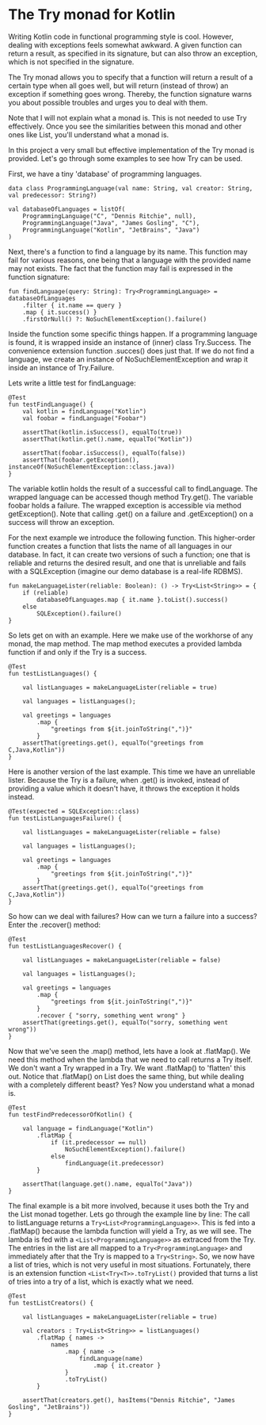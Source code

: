 # The Try monad for Kotlin

Writing Kotlin code in functional programming style is cool. 
However, dealing with exceptions feels somewhat awkward. 
A given function can return a result, as specified in its signature, but can also throw an exception, which is not specified in the signature.

The Try monad allows you to specify that a function will return a result of a certain type when all goes well, but will return (instead of throw) an exception if something goes wrong.
Thereby, the function signature warns you about possible troubles and urges you to deal with them.

Note that I will not explain what a monad is. This is not needed to use Try effectively. 
Once you see the similarities between this monad and other ones like List, you'll understand what a monad is.

In this project a very small but effective implementation of the Try monad is provided.
Let's go through some examples to see how Try can be used.

First, we have a tiny 'database' of programming languages.

```
data class ProgrammingLanguage(val name: String, val creator: String, val predecessor: String?)

val databaseOfLanguages = listOf(
    ProgrammingLanguage("C", "Dennis Ritchie", null),
    ProgrammingLanguage("Java", "James Gosling", "C"),
    ProgrammingLanguage("Kotlin", "JetBrains", "Java")
)
```

Next, there's a function to find a language by its name. 
This function may fail for various reasons, one being that a language with the provided name may not exists. 
The fact that the function may fail is expressed in the function signature:

```
fun findLanguage(query: String): Try<ProgrammingLanguage> = databaseOfLanguages
    .filter { it.name == query }
    .map { it.success() }
    .firstOrNull() ?: NoSuchElementException().failure()
```

Inside the function some specific things happen. 
If a programming language is found, it is wrapped inside an instance of (inner) class Try.Success.
The convenience extension function .succes() does just that. If we do not find a language, we create an instance of NoSuchElementException and wrap it inside an instance of Try.Failure.

Lets write a little test for findLanguage:

```
@Test
fun testFindLanguage() {
    val kotlin = findLanguage("Kotlin")
    val foobar = findLanguage("Foobar")

    assertThat(kotlin.isSuccess(), equalTo(true))
    assertThat(kotlin.get().name, equalTo("Kotlin"))
    
    assertThat(foobar.isSuccess(), equalTo(false))
    assertThat(foobar.getException(), instanceOf(NoSuchElementException::class.java))
}
```
The variable kotlin holds the result of a successful call to findLanguage. The wrapped language can be accessed though method Try.get().
The variable foobar holds a failure. The wrapped exception is accessible via method getException(). Note that calling .get() on a failure and .getException() on a success will throw an exception.

For the next example we introduce the following function. This higher-order function creates a function that lists the name of all languages in our database. In fact, it can create two versions of such a function; one that is reliable and returns the desired result, and one that is unreliable and fails with a SQLException (imagine our demo database is a real-life RDBMS).

```
fun makeLanguageLister(reliable: Boolean): () -> Try<List<String>> = {
    if (reliable)
        databaseOfLanguages.map { it.name }.toList().success()
    else
        SQLException().failure()
}
```

So lets get on with an example. Here we make use of the workhorse of any monad, the map method. 
The map method executes a provided lambda function if and only if the Try is a success.

```
@Test
fun testListLanguages() {

    val listLanguages = makeLanguageLister(reliable = true)

    val languages = listLanguages();

    val greetings = languages
        .map {
            "greetings from ${it.joinToString(",")}"
        }
    assertThat(greetings.get(), equalTo("greetings from C,Java,Kotlin"))
}
```

Here is another version of the last example. This time we have an unreliable lister. 
Because the Try is a failure, when .get() is invoked, instead of providing a value which it doesn't have, it throws the exception it holds instead.

```
@Test(expected = SQLException::class)
fun testListLanguagesFailure() {

    val listLanguages = makeLanguageLister(reliable = false)

    val languages = listLanguages();

    val greetings = languages
        .map {
            "greetings from ${it.joinToString(",")}"
        }
    assertThat(greetings.get(), equalTo("greetings from C,Java,Kotlin"))
}
```

So how can we deal with failures? How can we turn a failure into a success? Enter the .recover() method:

```
@Test
fun testListLanguagesRecover() {

    val listLanguages = makeLanguageLister(reliable = false)

    val languages = listLanguages();

    val greetings = languages
        .map {
            "greetings from ${it.joinToString(",")}"
        }
        .recover { "sorry, something went wrong" }
    assertThat(greetings.get(), equalTo("sorry, something went wrong"))
}
```

Now that we've seen the .map() method, lets have a look at .flatMap(). We need this method when the lambda that we need to call returns a Try itself.
We don't want a Try wrapped in a Try. We want .flatMap() to 'flatten' this out. Notice that .flatMap() on List does the same thing, but while dealing with a completely different beast?
Yes? Now you understand what a monad is.

```
@Test
fun testFindPredecessorOfKotlin() {

    val language = findLanguage("Kotlin")
        .flatMap {
            if (it.predecessor == null)
                NoSuchElementException().failure()
            else
                findLanguage(it.predecessor)
        }

    assertThat(language.get().name, equalTo("Java"))
}
```

The final example is a bit more involved, because it uses both the Try and the List monad together. 
Lets go through the example line by line:
The call to listLanguage returns a `Try<List<ProgrammingLanguage>>`. 
This is fed into a .flatMap() because the lambda function will yield a Try, as we will see. 
The lambda is fed with a `<List<ProgrammingLanguage>>` as extraced from the Try. 
The entries in the list are all mapped to a `Try<ProgrammingLanguage>` 
and immediately after that the Try is mapped to a `Try<String>`. 
So, we now have a list of tries, which is not very useful in most situations. 
Fortunately, there is an extension function `<List<Try<T>>.toTryList()` provided that turns a list of tries into a try of a list, which is exactly what we need.

```
@Test
fun testListCreators() {

    val listLanguages = makeLanguageLister(reliable = true)

    val creators : Try<List<String>> = listLanguages()
        .flatMap { names ->
            names
                .map { name ->
                    findLanguage(name)
                        .map { it.creator }
                }
                .toTryList()
        }

    assertThat(creators.get(), hasItems("Dennis Ritchie", "James Gosling", "JetBrains"))
}
```